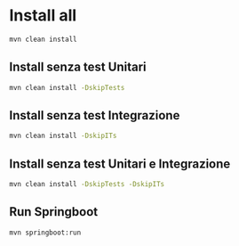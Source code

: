 # Install all
```bash
mvn clean install
```

## Install senza test Unitari
```bash
mvn clean install -DskipTests
```

## Install senza test Integrazione
```bash
mvn clean install -DskipITs
```

## Install senza test Unitari e Integrazione
```bash
mvn clean install -DskipTests -DskipITs
```

## Run Springboot
```bash
mvn springboot:run
```
